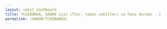```yaml
---
layout: vakit_dashboard
title: TCHIBANGA, GABON için iftar, namaz vakitleri ve hava durumu - ilçe/eyalet seç
permalink: /GABON/TCHIBANGA/
---
```


<script type="text/javascript">
  var GLOBAL_COUNTRY = 'GABON';
  var GLOBAL_CITY = 'TCHIBANGA';
  var GLOBAL_STATE = '';
  var lat = 72;
  var lon = 21;
</script>
